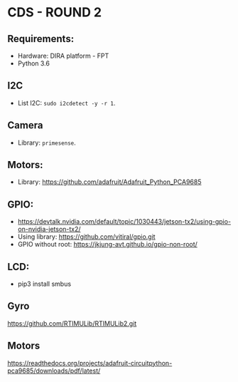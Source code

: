 # CDS - ROUND 2

## Requirements:
- Hardware: DIRA platform - FPT
- Python 3.6

## I2C
- List I2C: `sudo i2cdetect -y -r 1`.

## Camera
- Library: `primesense`.

## Motors:
- Library: https://github.com/adafruit/Adafruit_Python_PCA9685

##  GPIO: 
- https://devtalk.nvidia.com/default/topic/1030443/jetson-tx2/using-gpio-on-nvidia-jetson-tx2/
- Using library: https://github.com/vitiral/gpio.git
- GPIO without root: https://jkjung-avt.github.io/gpio-non-root/

## LCD:
- pip3 install smbus

## Gyro
https://github.com/RTIMULib/RTIMULib2.git

## Motors
https://readthedocs.org/projects/adafruit-circuitpython-pca9685/downloads/pdf/latest/
